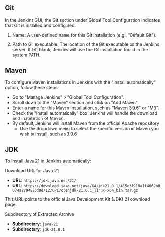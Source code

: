 ## Git

In the Jenkins GUI, the Git section under Global Tool Configuration indicates that Git is installed and configured. 

1. Name: A user-defined name for this Git installation (e.g., "Default Git").

2. Path to Git executable: The location of the Git executable on the Jenkins server. If left blank, Jenkins will use the Git installation found in the system PATH.

## Maven

To configure Maven installations in Jenkins with the "Install automatically" option, follow these steps:

- Go to "Manage Jenkins" > "Global Tool Configuration".
- Scroll down to the "Maven" section and click on "Add Maven".
- Enter a name for this Maven installation, such as "Maven 3.9.6" or "M3". 
- Check the "Install automatically" box: Jenkins will handle the download and installation of Maven.
- By default, Jenkins will install Maven from the official Apache repository
  - Use the dropdown menu to select the specific version of Maven you wish to install, such as 3.9.6

## JDK

To install Java 21 in Jenkins automatically:

Download URL for Java 21

- **URL**: `https://jdk.java.net/21/`
- **URL**: `https://download.java.net/java/GA/jdk21.0.1/415e3f918a1f4062a0074a2794853d0d/12/GPL/openjdk-21.0.1_linux-x64_bin.tar.gz`

This URL points to the official Java Development Kit (JDK) 21 download page.

Subdirectory of Extracted Archive

- **Subdirectory**: `java-21`
- **Subdirectory**: `jdk-21.0.1`
